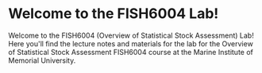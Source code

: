 # Welcome to the FISH6004 Lab!
Welcome to the FISH6004 (Overview of Statistical Stock Assessment) Lab! Here you'll find the lecture notes and materials for the lab for the Overview of Statistical Stock Assessment FISH6004 course at the Marine Institute of Memorial University.
